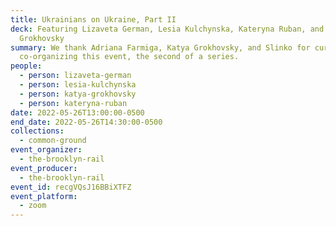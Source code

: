```yaml
---
title: Ukrainians on Ukraine, Part II
deck: Featuring Lizaveta German, Lesia Kulchynska, Kateryna Ruban, and Katya
  Grokhovsky
summary: We thank Adriana Farmiga, Katya Grokhovsky, and Slinko for curating and
  co-organizing this event, the second of a series.
people:
  - person: lizaveta-german
  - person: lesia-kulchynska
  - person: katya-grokhovsky
  - person: kateryna-ruban
date: 2022-05-26T13:00:00-0500
end_date: 2022-05-26T14:30:00-0500
collections:
  - common-ground
event_organizer:
  - the-brooklyn-rail
event_producer:
  - the-brooklyn-rail
event_id: recgVQsJ16BBiXTFZ
event_platform:
  - zoom
---
```

